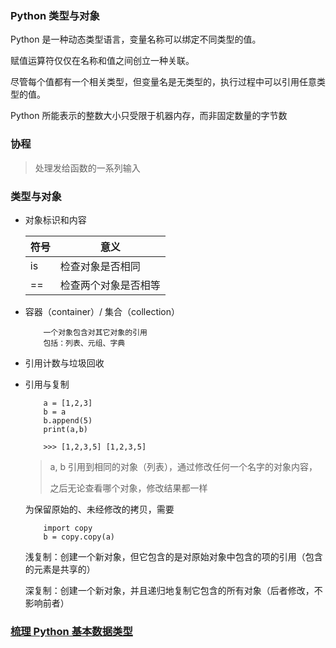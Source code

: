 ### Python 类型与对象

Python 是一种动态类型语言，变量名称可以绑定不同类型的值。

赋值运算符仅仅在名称和值之间创立一种关联。

尽管每个值都有一个相关类型，但变量名是无类型的，执行过程中可以引用任意类型的值。

Python 所能表示的整数大小只受限于机器内存，而非固定数量的字节数

### 协程
> 处理发给函数的一系列输入

### 类型与对象

- 对象标识和内容

     符号 | 意义
     ---|---
     is | 检查对象是否相同
     ==| 检查两个对象是否相等

- 容器（container）/ 集合（collection）

          一个对象包含对其它对象的引用
          包括：列表、元组、字典

- 引用计数与垃圾回收

- 引用与复制

          a = [1,2,3]
          b = a
          b.append(5)
          print(a,b)

          >>> [1,2,3,5] [1,2,3,5]
     > a, b 引用到相同的对象（列表），通过修改任何一个名字的对象内容，
     >
     > 之后无论查看哪个对象，修改结果都一样

     为保留原始的、未经修改的拷贝，需要

          import copy
          b = copy.copy(a)

     浅复制：创建一个新对象，但它包含的是对原始对象中包含的项的引用（包含的元素是共享的）

     深复制：创建一个新对象，并且递归地复制它包含的所有对象（后者修改，不影响前者）

### [梳理 Python 基本数据类型](https://zhuanlan.zhihu.com/p/26079855)
